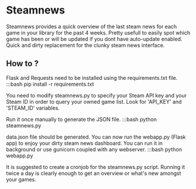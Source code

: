 # Steamnews
Steamnews provides a quick overview of the last steam news for each game in your library for the past 4 weeks.
Pretty usefull to easily spot which game has been or will be updated if you dont have auto-update enabled.
Quick and dirty replacement for the clunky steam news interface.

How to ?
---
Flask and Requests need to be installed using the requirements.txt file.
    :::bash
    pip install -r requirements.txt

You need to modify steamnews.py to specify your Steam API key and your Steam ID in order to query your owned game list.
Look for 'API_KEY' and 'STEAM_ID' variables.

Run it once manually to generate the JSON file.
    :::bash
    python steamnews.py

data.json file should be generated.
You can now run the webapp.py (Flask app) to enjoy your dirty steam news dashboard.
You can run it in background or use gunicorn coupled with any webserver.
    :::bash
    python webapp.py

It is suggested to create a cronjob for the steamnews.py script.
Running it twice a day is clearly enough to get an overview or what's new amongst your games.

